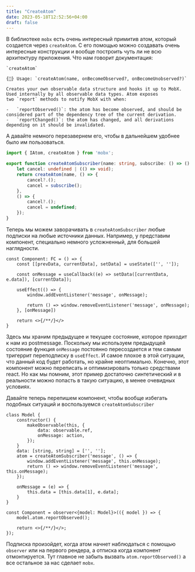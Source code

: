 ```yaml
---
title: "CreateAtom"
date: 2023-05-18T12:52:56+04:00
draft: false
---
```


В библиотеке `mobx`  есть очень интересный примитив атом, который создается через `createAtom`. С его помощью можно создавать очень интересные конструкции и вообще построить чуть ли не всю архитектуру приложения. Что нам говорит документация:

```
`createAtom`

{🚀} Usage: `createAtom(name, onBecomeObserved?, onBecomeUnobserved?)`

Creates your own observable data structure and hooks it up to MobX. Used internally by all observable data types. Atom exposes two `report` methods to notify MobX with when:

-   `reportObserved()`: the atom has become observed, and should be considered part of the dependency tree of the current derivation.
-   `reportChanged()`: the atom has changed, and all derivations depending on it should be invalidated.
```

А давайте немного перезавернем его, чтобы в дальнейшем удобнее было им пользоваться.

```ts
import { IAtom, createAtom } from 'mobx';

export function createAtomSubscriber(name: string, subscribe: () => () => void): IAtom {
	let cancel: undefined | (() => void);
	return createAtom(name, () => {
		cancel?.();
		cancel = subscribe();
	},
	() => {
		cancel?.();
		cancel = undefined;
	});
}
```

Теперь мы можем заворачивать в `createAtomSubscriber` любые подписки на любые источники данных. Например, у представим компонент, специально немного усложненный, для большей наглядности.

```tsx
const Component: FC = () => {
	const [[prevData, currentData], setData] = useState(['', '']);

	const onMessage = useCallback((e) => setData([currentData, e.data]), [currentData]);

	useEffect(() => {
		window.addEventListener('message', onMessage);

		return () => window.removeEventListener('message', onMessage);
	}, [onMessage])

	return <>{/**/}</>
}
```

Здесь мы храним предыдущее и текущее состояние, которое приходит к нам из postmessage. Поскольку мы используем предыдущей состояние функция `onMessage`  постоянно пересоздается и тем самым тригеррит переподписку в `useEffect`.  И самое плохое в этой ситуации, что данный код будет работать, но крайне неоптимально. Конечно, этот компонент можно переписать и оптимизировать только средствами react. Но как мы помним, этот пример достаточно синтетический и в реальности можно попасть в такую ситуацию, в менее очевидных условиях.

Давайте теперь перепишем компонент, чтобы вообще избегать подобных ситуаций и воспользуемся `createAtomSubscriber`

```tsx
class Model {
	constructor() {
		makeObservable(this, {
			data: observable.ref,
			onMessage: action,
		});
	}
	data: [string, string] = ['', ''];
	atom = createAtomSubscriber('message', () => {
		window.addEventListener('message', this.onMessage);
		return () => window.removeEventListener('message', this.onMessage);
	});

    onMessage = (e) => {
	    this.data = [this.data[1], e.data];
    }
}

const Component = observer<{model: Model}>(({ model }) => {
	model.atom.reportObserved();

	return <>{/**/}</>;
});
```

Подписка произойдет, когда атом начнет наблюдаться с помощью `observer` или на первого рендера, а отписка когда компонент отмонтируется. Тут главное не забыть вызвать `atom.reportObserved()` а все остальное за нас сделает `mobx`.
